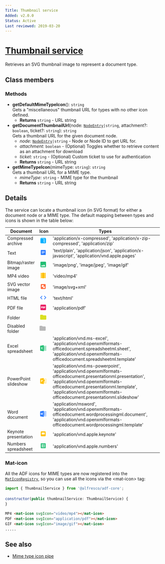 ```yaml
---
Title: Thumbnail service
Added: v2.0.0
Status: Active
Last reviewed: 2019-03-20
---
```


# [Thumbnail service](../../../lib/core/services/thumbnail.service.ts "Defined in thumbnail.service.ts")

Retrieves an SVG thumbnail image to represent a document type.

## Class members

### Methods

*   **getDefaultMimeTypeIcon**(): `string`<br/>
    Gets a "miscellaneous" thumbnail URL for types with no other icon defined.
    *   **Returns** `string` - URL string
*   **getDocumentThumbnailUrl**(node: [`NodeEntry`](https://github.com/Alfresco/alfresco-js-api/blob/master/src/alfresco-core-rest-api/docs/NodeEntry.md)`|string`, attachment?: `boolean`, ticket?: `string`): `string`<br/>
    Gets a thumbnail URL for the given document node.
    *   *node:* [`NodeEntry`](https://github.com/Alfresco/alfresco-js-api/blob/master/src/alfresco-core-rest-api/docs/NodeEntry.md)`|string`  - Node or Node ID to get URL for.
    *   *attachment:* `boolean`  - (Optional) Toggles whether to retrieve content as an attachment for download
    *   *ticket:* `string`  - (Optional) Custom ticket to use for authentication
    *   **Returns** `string` - URL string
*   **getMimeTypeIcon**(mimeType: `string`): `string`<br/>
    Gets a thumbnail URL for a MIME type.
    *   *mimeType:* `string`  - MIME type for the thumbnail
    *   **Returns** `string` - URL string

## Details

The service can locate a thumbnail icon (in SVG format) for either
a document node or a MIME type. The default mapping between types
and icons is shown in the table below:

| Document             | Icon                                                                          | Types                                                                                                                                                                                                                                                           |
| -------------------- | ----------------------------------------------------------------------------- | --------------------------------------------------------------------------------------------------------------------------------------------------------------------------------------------------------------------------------------------------------------- |
| Compressed archive   | ![Archive thumbnail](../../docassets/images/ft_ic_archive.png)                | 'application/x-compressed', 'application/x-zip-compressed', 'application/zip'                                                                                                                                                                                   |
| Text                 | ![Text thumbnail](../../docassets/images/ft_ic_document.png)                  | 'text/plain', 'application/json', 'application/x-javascript', 'application/vnd.apple.pages'                                                                                                                                                                     |
| Bitmap/raster image  | ![Bitmap thumbnail](../../docassets/images/ft_ic_raster_image.png)            | 'image/png', 'image/jpeg', 'image/gif'                                                                                                                                                                                                                          |
| MP4 video            | ![MP4 thumbnail](../../docassets/images/ft_ic_video.png)                      | 'video/mp4'                                                                                                                                                                                                                                                     |
| SVG vector image     | ![SVG thumbnail](../../docassets/images/ft_ic_vector_image.png)               | 'image/svg+xml'                                                                                                                                                                                                                                                 |
| HTML file            | ![HTML thumbnail](../../docassets/images/ft_ic_website.png)                   | 'text/html'                                                                                                                                                                                                                                                     |
| PDF file             | ![PDF thumbnail](../../docassets/images/ft_ic_pdf.png)                        | 'application/pdf'                                                                                                                                                                                                                                               |
| Folder               | ![Folder thumbnail](../../docassets/images/ft_ic_folder.png)                  |                                                                                                                                                                                                                                                                 |
| Disabled folder      | ![Disabled folder thumbnail](../../docassets/images/ft_ic_folder_disable.png) |                                                                                                                                                                                                                                                                 |
| Excel spreadsheet    | ![Spreadsheet thumbnail](../../docassets/images/ft_ic_ms_excel.png)           | 'application/vnd.ms-excel', 'application/vnd.openxmlformats-officedocument.spreadsheetml.sheet', 'application/vnd.openxmlformats-officedocument.spreadsheetml.template'                                                                                         |
| PowerPoint slideshow | ![PowerPoint thumbnail](../../docassets/images/ft_ic_ms_powerpoint.png)       | 'application/vnd.ms-powerpoint', 'application/vnd.openxmlformats-officedocument.presentationml.presentation', 'application/vnd.openxmlformats-officedocument.presentationml.template', 'application/vnd.openxmlformats-officedocument.presentationml.slideshow' |
| Word document        | ![Word thumbnail](../../docassets/images/ft_ic_ms_word.png)                   | 'application/msword', 'application/vnd.openxmlformats-officedocument.wordprocessingml.document', 'application/vnd.openxmlformats-officedocument.wordprocessingml.template'                                                                                      |
| Keynote presentation | ![Keynote thumbnail](../../docassets/images/ft_ic_presentation.png)           | 'application/vnd.apple.keynote'                                                                                                                                                                                                                                 |
| Numbers spreadsheet  | ![Numbers thumbnail](../../docassets/images/ft_ic_spreadsheet.png)            | 'application/vnd.apple.numbers'                                                                                                                                                                                                                                 |

### Mat-icon

All the ADF icons for MIME types are now registered into the [`MatIconRegistry`](https://material.angular.io/components/icon/api), so you can use all
the icons via the \<mat-icon> tag:

```javascript
import { ThumbnailService } from '@alfresco/adf-core';

constructor(public thumbnailService: ThumbnailService) {
}‍‍‍‍‍‍‍‍
```

```html
MP4 <mat-icon svgIcon="video/mp4"></mat-icon>
PDF <mat-icon svgIcon="application/pdf"></mat-icon>
GIF <mat-icon svgIcon="image/gif"></mat-icon>
.....
```

## See also

*   [Mime type icon pipe](../pipes/mime-type-icon.pipe.md)
